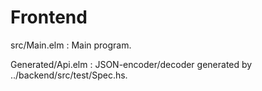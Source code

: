 # Frontend

src/Main.elm : Main program.

Generated/Api.elm : JSON-encoder/decoder generated by ../backend/src/test/Spec.hs.
